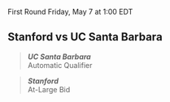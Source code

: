 First Round
Friday, May 7 at 1:00 EDT
## Stanford vs UC Santa Barbara

> ***UC Santa Barbara***  
> Automatic Qualifier

> ***Stanford***  
> At-Large Bid